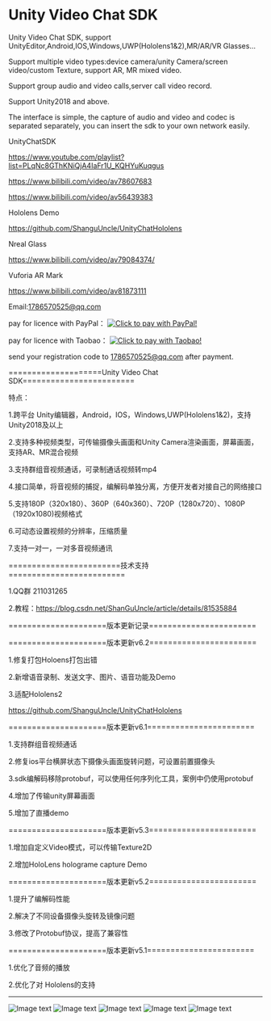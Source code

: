 # Unity Video Chat SDK

Unity Video Chat SDK, support UnityEditor,Android,IOS,Windows,UWP(Hololens1&2),MR/AR/VR Glasses...

Support multiple video types:device camera/unity Camera/screen video/custom Texture, support AR, MR mixed video.

Support group audio and video calls,server call video record.

Support Unity2018 and above.

The interface is simple, the capture of audio and video and codec is separated separately, you can insert the sdk to your own network easily.

UnityChatSDK 

https://www.youtube.com/playlist?list=PLqNc8GThKNiQjA4IaFr1U_KQHYuKuqgus

https://www.bilibili.com/video/av78607683

https://www.bilibili.com/video/av56439383

Hololens Demo

https://github.com/ShanguUncle/UnityChatHololens

Nreal Glass

https://www.bilibili.com/video/av79084374/

Vuforia AR Mark

https://www.bilibili.com/video/av81873111

Email:1786570525@qq.com

pay for licence with PayPal：
<a href="https://www.paypal.com/cgi-bin/webscr?&cmd=_xclick&business=1786570525@qq.com&currency_code=USD&amount=254&item_name=UnityChatSDK Licence" target="_blank"><img src="https://github.com/ShanguUncle/UnityChatSDK/blob/master/Readme/Pics/pay.gif" border="0" name="submit" alt="Click to pay with PayPal!"></a>

pay for licence with Taobao：
<a href="https://item.taobao.com/item.htm?id=574700900943" target="_blank"><img src="https://github.com/ShanguUncle/UnityChatSDK/blob/master/Readme/Pics/pay.gif" border="0" name="submit" alt="Click to pay with Taobao!"></a>

send your registration code to 1786570525@qq.com after payment.

====================Unity Video Chat SDK========================

特点：

1.跨平台 Unity编辑器，Android，IOS，Windows,UWP(Hololens1&2)，支持Unity2018及以上

2.支持多种视频类型，可传输摄像头画面和Unity Camera渲染画面，屏幕画面，支持AR、MR混合视频

3.支持群组音视频通话，可录制通话视频转mp4

4.接口简单，将音视频的捕捉，编解码单独分离，方便开发者对接自己的网络接口

5.支持180P（320x180）、360P（640x360）、720P（1280x720）、1080P（1920x1080)视频格式

6.可动态设置视频的分辨率，压缩质量

7.支持一对一，一对多音视频通讯

========================技术支持=========================

1.QQ群 211031265

2.教程：https://blog.csdn.net/ShanGuUncle/article/details/81535884

=====================版本更新记录=======================

=====================版本更新v6.2=======================

1.修复打包Holoens打包出错

2.新增语音录制、发送文字、图片、语音功能及Demo

3.适配Hololens2

https://github.com/ShanguUncle/UnityChatHololens

=====================版本更新v6.1=======================

1.支持群组音视频通话

2.修复ios平台横屏状态下摄像头画面旋转问题，可设置前置摄像头

3.sdk编解码移除protobuf，可以使用任何序列化工具，案例中仍使用protobuf

4.增加了传输unity屏幕画面

5.增加了直播demo


=====================版本更新v5.3=======================

1.增加自定义Video模式，可以传输Texture2D

2.增加HoloLens holograme capture Demo

=====================版本更新v5.2=======================

1.提升了编解码性能

2.解决了不同设备摄像头旋转及镜像问题

3.修改了Protobuf协议，提高了兼容性

=====================版本更新v5.1=======================

1.优化了音频的播放

2.优化了对 Hololens的支持

-------------------------------------------------------------------------------------------
![Image text](https://github.com/ShanguUncle/UnityChatSDK/blob/master/Readme/Pics/01.jpg)
![Image text](https://github.com/ShanguUncle/UnityChatSDK/blob/master/Readme/Pics/02.jpg)
![Image text](https://github.com/ShanguUncle/UnityChatSDK/blob/master/Readme/Pics/03.jpg)
![Image text](https://github.com/ShanguUncle/UnityChatSDK/blob/master/Readme/Pics/04.jpg)
![Image text](https://github.com/ShanguUncle/UnityChatSDK/blob/master/Readme/Pics/HoloCapture.jpg)





